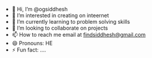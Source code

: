 - 👋 Hi, I’m @ogsiddhesh
- 👀 I’m interested in creating on inteernet
- 🌱 I’m currently learning to problem solving skills
- 💞️ I’m looking to collaborate on projects
- 📫 How to reach me email at findsiddhesh@gmail.com
- 😄 Pronouns: HE
- ⚡ Fun fact: ....

<!---
ogsiddhesh/ogsiddhesh is a ✨ special ✨ repository because its `README.md` (this file) appears on your GitHub profile.
You can click the Preview link to take a look at your changes.
--->
